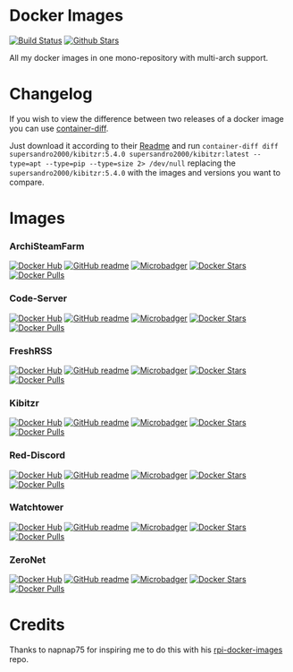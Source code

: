 # Docker Images
[![Build Status](https://img.shields.io/travis/SuperSandro2000/docker-images.svg?maxAge=1200)](https://travis-ci.org/SuperSandro2000/docker-images)
[![Github Stars](https://img.shields.io/github/stars/supersandro2000/docker-images.svg?maxAge=1200&label=Stars&style=social)](https://github.com/SuperSandro2000/docker-images)

All my docker images in one mono-repository with multi-arch support.

# Changelog
If you wish to view the difference between two releases of a docker image you can use [container-diff](https://github.com/GoogleContainerTools/container-diff).

Just download it according to their [Readme](https://github.com/GoogleContainerTools/container-diff#installation) and run `container-diff diff supersandro2000/kibitzr:5.4.0 supersandro2000/kibitzr:latest --type=apt --type=pip --type=size 2> /dev/null` replacing the `supersandro2000/kibitzr:5.4.0` with the images and versions you want to compare.

# Images
### ArchiSteamFarm
[![Docker Hub](https://img.shields.io/badge/Docker-hub-blue.svg)](https://hub.docker.com/r/supersandro2000/archisteamfarm/)
[![GitHub readme](https://img.shields.io/badge/GitHub-readme-blue.svg)](archisteamfarm/README.md)
[![Microbadger](https://images.microbadger.com/badges/image/supersandro2000/archisteamfarm.svg)](https://microbadger.com/images/supersandro2000/archisteamfarm)
[![Docker Stars](https://img.shields.io/docker/stars/supersandro2000/archisteamfarm.svg?maxAge=3600)](https://hub.docker.com/r/supersandro2000/archisteamfarm/)
[![Docker Pulls](https://img.shields.io/docker/pulls/supersandro2000/archisteamfarm.svg?maxAge=3600)](https://hub.docker.com/r/supersandro2000/archisteamfarm/)

### Code-Server
[![Docker Hub](https://img.shields.io/badge/Docker-hub-blue.svg)](https://hub.docker.com/r/supersandro2000/code-server/)
[![GitHub readme](https://img.shields.io/badge/GitHub-readme-blue.svg)](code-server/README.md)
[![Microbadger](https://images.microbadger.com/badges/image/supersandro2000/code-server.svg)](https://microbadger.com/images/supersandro2000/code-server)
[![Docker Stars](https://img.shields.io/docker/stars/supersandro2000/code-server.svg?maxAge=3600)](https://hub.docker.com/r/supersandro2000/code-server/)
[![Docker Pulls](https://img.shields.io/docker/pulls/supersandro2000/code-server.svg?maxAge=3600)](https://hub.docker.com/r/supersandro2000/code-server/)

### FreshRSS
[![Docker Hub](https://img.shields.io/badge/Docker-hub-blue.svg)](https://hub.docker.com/r/supersandro2000/freshrss/)
[![GitHub readme](https://img.shields.io/badge/GitHub-readme-blue.svg)](freshrss/README.md)
[![Microbadger](https://images.microbadger.com/badges/image/supersandro2000/freshrss.svg)](https://microbadger.com/images/supersandro2000/freshrss)
[![Docker Stars](https://img.shields.io/docker/stars/supersandro2000/freshrss.svg?maxAge=3600)](https://hub.docker.com/r/supersandro2000/freshrss/)
[![Docker Pulls](https://img.shields.io/docker/pulls/supersandro2000/freshrss.svg?maxAge=3600)](https://hub.docker.com/r/supersandro2000/freshrss/)

### Kibitzr
[![Docker Hub](https://img.shields.io/badge/Docker-hub-blue.svg)](https://hub.docker.com/r/supersandro2000/kibitzr/)
[![GitHub readme](https://img.shields.io/badge/GitHub-readme-blue.svg)](kibitzr/README.md)
[![Microbadger](https://images.microbadger.com/badges/image/supersandro2000/kibitzr.svg)](https://microbadger.com/images/supersandro2000/kibitzr)
[![Docker Stars](https://img.shields.io/docker/stars/supersandro2000/kibitzr.svg?maxAge=3600)](https://hub.docker.com/r/supersandro2000/kibitzr/)
[![Docker Pulls](https://img.shields.io/docker/pulls/supersandro2000/kibitzr.svg?maxAge=3600)](https://hub.docker.com/r/supersandro2000/kibitzr/)

### Red-Discord
[![Docker Hub](https://img.shields.io/badge/Docker-hub-blue.svg)](https://hub.docker.com/r/supersandro2000/reddiscord/)
[![GitHub readme](https://img.shields.io/badge/GitHub-readme-blue.svg)](reddiscord/README.md)
[![Microbadger](https://images.microbadger.com/badges/image/supersandro2000/reddiscord.svg)](https://microbadger.com/images/supersandro2000/reddiscord)
[![Docker Stars](https://img.shields.io/docker/stars/supersandro2000/reddiscord.svg?maxAge=3600)](https://hub.docker.com/r/supersandro2000/reddiscord/)
[![Docker Pulls](https://img.shields.io/docker/pulls/supersandro2000/reddiscord.svg?maxAge=3600)](https://hub.docker.com/r/supersandro2000/reddiscord/)

### Watchtower
[![Docker Hub](https://img.shields.io/badge/Docker-hub-blue.svg)](https://hub.docker.com/r/supersandro2000/watchtower/)
[![GitHub readme](https://img.shields.io/badge/GitHub-readme-blue.svg)](watchtower/README.md)
[![Microbadger](https://images.microbadger.com/badges/image/supersandro2000/watchtower.svg)](https://microbadger.com/images/supersandro2000/watchtower)
[![Docker Stars](https://img.shields.io/docker/stars/supersandro2000/watchtower.svg?maxAge=3600)](https://hub.docker.com/r/supersandro2000/watchtower/)
[![Docker Pulls](https://img.shields.io/docker/pulls/supersandro2000/watchtower.svg?maxAge=3600)](https://hub.docker.com/r/supersandro2000/watchtower/)

### ZeroNet
[![Docker Hub](https://img.shields.io/badge/Docker-hub-blue.svg)](https://hub.docker.com/r/supersandro2000/zeronet/)
[![GitHub readme](https://img.shields.io/badge/GitHub-readme-blue.svg)](zeronet/README.md)
[![Microbadger](https://images.microbadger.com/badges/image/supersandro2000/zeronet.svg)](https://microbadger.com/images/supersandro2000/zeronet)
[![Docker Stars](https://img.shields.io/docker/stars/supersandro2000/zeronet.svg?maxAge=3600)](https://hub.docker.com/r/supersandro2000/zeronet/)
[![Docker Pulls](https://img.shields.io/docker/pulls/supersandro2000/zeronet.svg?maxAge=3600)](https://hub.docker.com/r/supersandro2000/zeronet/)

# Credits
Thanks to napnap75 for inspiring me to do this with his [rpi-docker-images](https://github.com/napnap75/rpi-docker-images/) repo.
